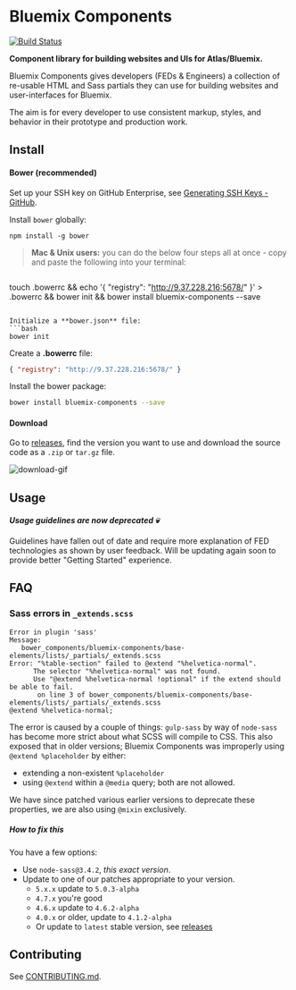 # Bluemix Components

[![Build Status](https://travis.innovate.ibm.com/Bluemix/bluemix-components.svg?token=PscWax4p1FECdA5aCxvd&branch=master)](https://travis.innovate.ibm.com/Bluemix/bluemix-components)

**Component library for building websites and UIs for Atlas/Bluemix.**

Bluemix Components gives developers (FEDs & Engineers) a collection of re-usable HTML and Sass partials they can use for building websites and user-interfaces for Bluemix.

The aim is for every developer to use consistent markup, styles, and behavior in their prototype and production work.

## Install

#### Bower (recommended)

Set up your SSH key on GitHub Enterprise, see [Generating SSH Keys - GitHub](https://help.github.com/articles/generating-ssh-keys/).

Install `bower` globally:

```
npm install -g bower
```

> **Mac & Unix users:** you can do the below four steps all at once - copy and paste the following into your terminal:

> ```sh
touch .bowerrc && echo '{ "registry": "http://9.37.228.216:5678/" }' > .bowerrc && bower init && bower install bluemix-components --save
```

Initialize a **bower.json** file:
```bash
bower init
```

Create a **.bowerrc** file:
```json
{ "registry": "http://9.37.228.216:5678/" }
```

Install the bower package:

```sh
bower install bluemix-components --save
```

#### Download

Go to [releases](https://github.ibm.com/Bluemix/bluemix-components/releases), find the version you want to use and download the source code as a `.zip` or `tar.gz` file.

![download-gif](https://media.github.ibm.com/user/76/files/159ed244-fdb9-11e5-9809-f7cd22e36217)


## Usage

#### *Usage guidelines are now deprecated :skull:* 

Guidelines have fallen out of date and require more explanation of FED technologies as shown by user feedback.
Will be updating again soon to provide better "Getting Started" experience.

## FAQ

### Sass errors in `_extends.scss`
```
Error in plugin 'sass'
Message:
   bower_components/bluemix-components/base-elements/lists/_partials/_extends.scss
Error: "%table-section" failed to @extend "%helvetica-normal".
      The selector "%helvetica-normal" was not found.
      Use "@extend %helvetica-normal !optional" if the extend should be able to fail.
       on line 3 of bower_components/bluemix-components/base-elements/lists/_partials/_extends.scss
@extend %helvetica-normal;
```

The error is caused by a couple of things: `gulp-sass` by way of `node-sass` has become more strict about what SCSS will compile to CSS. This also exposed that in older versions; Bluemix Components was improperly using `@extend %placeholder` by either:
* extending a non-existent `%placeholder`
* using `@extend` within a `@media` query; both are not allowed.

We have since patched various earlier versions to deprecate these properties, we are also using `@mixin` exclusively.

##### How to fix this

You have a few options:

* Use `node-sass@3.4.2`, *this exact version*.
* Update to one of our patches appropriate to your version.
  * `5.x.x` update to `5.0.3-alpha`
  * `4.7.x` you're good
  * `4.6.x` update to `4.6.2-alpha`
  * `4.0.x` or older, update to `4.1.2-alpha`
  * Or update to `latest` stable version, see [releases](https://github.ibm.com/Bluemix/bluemix-components/releases)


## Contributing

See [CONTRIBUTING.md](./CONTRIBUTING.md).
